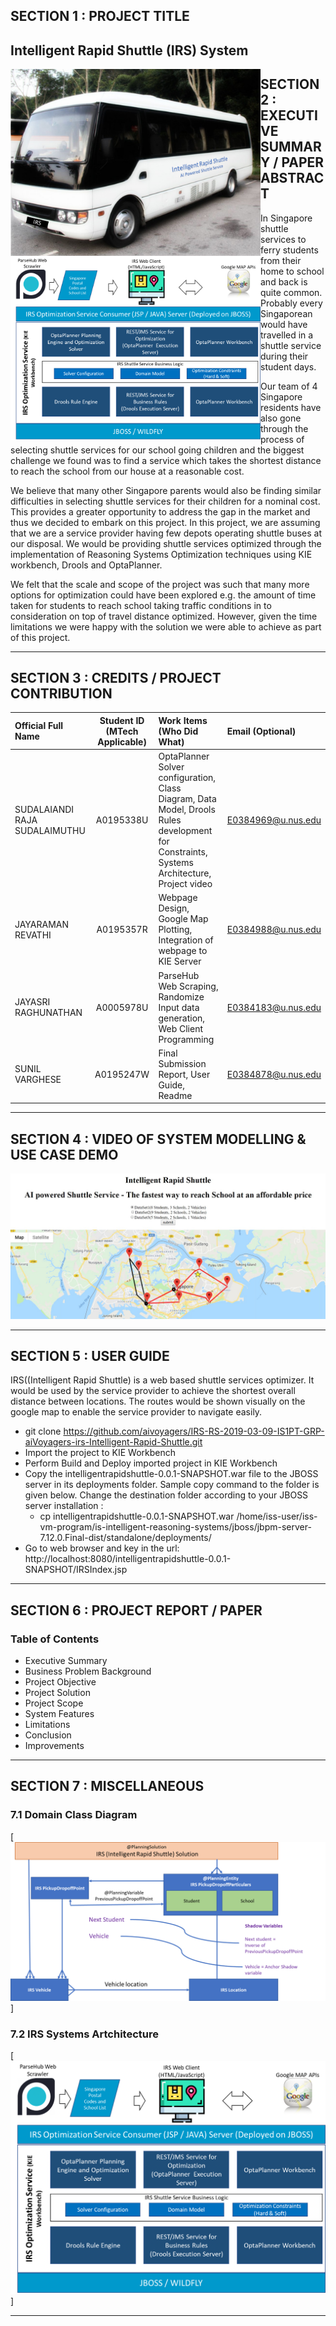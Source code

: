 ﻿## SECTION 1 : PROJECT TITLE
## Intelligent Rapid Shuttle (IRS) System

<img src="SystemCodes/static/IRS-Vehicle.png"
     style="float: left; margin-right: 0px;" width="400" /> <img src="SystemCodes/static/IRS-Systems-Architecture.png"
     style="float: left; margin-right: 0px;" width="400" />

## SECTION 2 : EXECUTIVE SUMMARY / PAPER ABSTRACT
In Singapore shuttle services to ferry students from their home to school and back is quite common. Probably every Singaporean would have travelled in a shuttle service during their student days.

Our team of 4 Singapore residents have also gone through the process of selecting shuttle services for our school going children and the biggest challenge we found was to find a service which takes the shortest distance to reach the school from our house at a reasonable cost. 

We believe that many other Singapore parents would also be finding similar difficulties in selecting shuttle services for their children for a nominal cost. This provides a greater opportunity to address the gap in the market and thus we decided to embark on this project. In this project, we are assuming that we are a service provider having few depots operating shuttle buses at our disposal. We would be providing shuttle services optimized through the implementation of Reasoning Systems Optimization techniques using KIE workbench, Drools and OptaPlanner.  

We felt that the scale and scope of the project was such that many more options for optimization could have been explored e.g. the amount of time taken for students to reach school taking traffic conditions in to consideration on top of travel distance optimized. However, given the time limitations we were happy with the solution we were able to achieve as part of this project.  



---
## SECTION 3 : CREDITS / PROJECT CONTRIBUTION

| Official Full Name  | Student ID (MTech Applicable)  | Work Items (Who Did What) | Email (Optional) |
| :------------ |:---------------:| :-----| :-----|
| SUDALAIANDI RAJA SUDALAIMUTHU | A0195338U |OptaPlanner Solver configuration, Class Diagram, Data Model, Drools Rules development for Constraints, Systems Architecture, Project video | E0384969@u.nus.edu |
| JAYARAMAN REVATHI | A0195357R | Webpage Design, Google Map Plotting, Integration of webpage to KIE Server | E0384988@u.nus.edu |
| JAYASRI RAGHUNATHAN | A0005978U | ParseHub Web Scraping, Randomize Input data generation, Web Client Programming | E0384183@u.nus.edu |
| SUNIL VARGHESE | A0195247W | Final Submission Report, User Guide, Readme  | E0384878@u.nus.edu |


---
## SECTION 4 : VIDEO OF SYSTEM MODELLING & USE CASE DEMO
[![IRS Intelligent Rapid Shuttle](SystemCodes/static/IRS-Output.jpg)](https://youtu.be/ztnZaiexNbs "IRS Shuttle Service")

---
## SECTION 5 : USER GUIDE
IRS((Intelligent Rapid Shuttle) is a web based shuttle services optimizer. It would be used by the service provider to achieve the shortest overall distance between locations. The routes would be shown visually on the google map to enable the service provider to navigate easily. 

+ git clone https://github.com/aivoyagers/IRS-RS-2019-03-09-IS1PT-GRP-aiVoyagers-irs-Intelligent-Rapid-Shuttle.git
+ Import the project to KIE Workbench
+ Perform Build and Deploy imported project in KIE Workbench
+ Copy the intelligentrapidshuttle-0.0.1-SNAPSHOT.war file to the JBOSS server in its deployments folder. Sample copy command to the folder is given below. Change the destination folder according to your JBOSS server installation :  
  + cp intelligentrapidshuttle-0.0.1-SNAPSHOT.war /home/iss-user/iss-vm-program/is-intelligent-reasoning-systems/jboss/jbpm-server-7.12.0.Final-dist/standalone/deployments/
+ Go to web browser and key in the url:
http://localhost:8080/intelligentrapidshuttle-0.0.1-SNAPSHOT/IRSIndex.jsp

---
## SECTION 6 : PROJECT REPORT / PAPER
### Table of Contents

* Executive Summary
* Business Problem Background
* Project Objective
* Project Solution
* Project Scope
* System Features
* Limitations
* Conclusion
* Improvements



---
## SECTION 7 : MISCELLANEOUS

### 7.1 Domain Class Diagram  
[![IRS Intelligent Rapid Shuttle](SystemCodes/static/IRS-Class-Diagram.png)]


### 7.2 IRS Systems Artchitecture  
[![IRS Intelligent Rapid Shuttle](SystemCodes/static/IRS-Systems-Architecture.png)]



---
